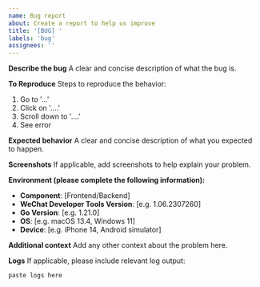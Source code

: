 ```yaml
---
name: Bug report
about: Create a report to help us improve
title: '[BUG] '
labels: 'bug'
assignees: ''
---
```


**Describe the bug**
A clear and concise description of what the bug is.

**To Reproduce**
Steps to reproduce the behavior:
1. Go to '...'
2. Click on '....'
3. Scroll down to '....'
4. See error

**Expected behavior**
A clear and concise description of what you expected to happen.

**Screenshots**
If applicable, add screenshots to help explain your problem.

**Environment (please complete the following information):**
- **Component**: [Frontend/Backend]
- **WeChat Developer Tools Version**: [e.g. 1.06.2307260]
- **Go Version**: [e.g. 1.21.0]
- **OS**: [e.g. macOS 13.4, Windows 11]
- **Device**: [e.g. iPhone 14, Android simulator]

**Additional context**
Add any other context about the problem here.

**Logs**
If applicable, please include relevant log output:
```
paste logs here
``` 